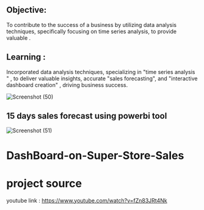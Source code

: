 ## Objective:
To contribute to the success of a business by utilizing data analysis techniques, specifically focusing on time series analysis, to provide valuable .

## Learning :
Incorporated data analysis techniques, specializing in "time series analysis " , to deliver valuable insights, accurate "sales forecasting", and "interactive dashboard creation" , driving business success.

![Screenshot (50)](https://github.com/BRISTY-SHUKLA/DashBoard-on-Super-Store-Sales/assets/101013518/5ce928cd-5d08-4a2d-be1c-a2ad80264384)

##       15 days sales forecast using powerbi tool

![Screenshot (51)](https://github.com/BRISTY-SHUKLA/DashBoard-on-Super-Store-Sales/assets/101013518/0b31c586-d325-4fea-b6fd-b31015fd195d)
# DashBoard-on-Super-Store-Sales
# project source
youtube link :
https://www.youtube.com/watch?v=fZn83JRt4Nk
